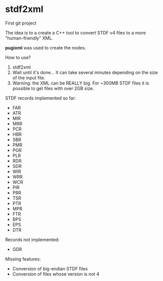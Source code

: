 # stdf2xml

First git project

The idea is to a create a C++ tool to convert STDF v4 files to a more "human-friendly" XML. 

**pugixml** was used to create the nodes.

How to use?
1. stdf2xml <path input stdf file> <path output xml file>
2. Wait until it's done... It can take several minutes depending on the size of the input file.
3. Warning: the XML can be REALLY big. For ~300MB STDF files it is possible to get files with over 2GB size.


STDF records implemented so far:
- FAR
- ATR
- MIR
- MRR
- PCR
- HBR
- SBR
- PMR
- PGR
- PLR
- RDR
- SDR
- WIR
- WRR
- WCR
- PIR
- PRR
- TSR
- PTR
- MPR
- FTR
- BPS
- EPS
- DTR

Records not implemented:
- GDR

Missing features:
- Conversion of big-endian STDF files
- Conversion of files whose version is not 4
